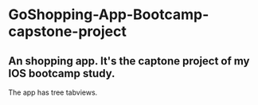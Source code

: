 # GoShopping-App-Bootcamp-capstone-project
An shopping app. It's the captone project of my IOS bootcamp study.
----
The app has tree tabviews.

